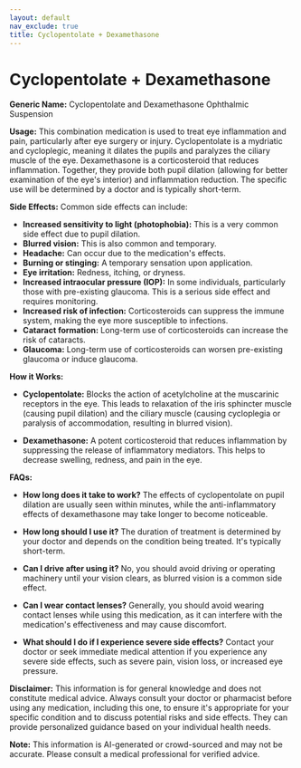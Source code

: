 ```yaml
---
layout: default
nav_exclude: true
title: Cyclopentolate + Dexamethasone
---
```


# Cyclopentolate + Dexamethasone

**Generic Name:** Cyclopentolate and Dexamethasone Ophthalmic Suspension

**Usage:**  This combination medication is used to treat eye inflammation and pain, particularly after eye surgery or injury.  Cyclopentolate is a mydriatic and cycloplegic, meaning it dilates the pupils and paralyzes the ciliary muscle of the eye. Dexamethasone is a corticosteroid that reduces inflammation.  Together, they provide both pupil dilation (allowing for better examination of the eye's interior) and inflammation reduction.  The specific use will be determined by a doctor and is typically short-term.

**Side Effects:**  Common side effects can include:

* **Increased sensitivity to light (photophobia):** This is a very common side effect due to pupil dilation.
* **Blurred vision:** This is also common and temporary.
* **Headache:**  Can occur due to the medication's effects.
* **Burning or stinging:** A temporary sensation upon application.
* **Eye irritation:** Redness, itching, or dryness.
* **Increased intraocular pressure (IOP):**  In some individuals, particularly those with pre-existing glaucoma.  This is a serious side effect and requires monitoring.
* **Increased risk of infection:**  Corticosteroids can suppress the immune system, making the eye more susceptible to infections.
* **Cataract formation:**  Long-term use of corticosteroids can increase the risk of cataracts.
* **Glaucoma:** Long-term use of corticosteroids can worsen pre-existing glaucoma or induce glaucoma.


**How it Works:**

* **Cyclopentolate:** Blocks the action of acetylcholine at the muscarinic receptors in the eye. This leads to relaxation of the iris sphincter muscle (causing pupil dilation) and the ciliary muscle (causing cycloplegia or paralysis of accommodation, resulting in blurred vision).

* **Dexamethasone:** A potent corticosteroid that reduces inflammation by suppressing the release of inflammatory mediators. This helps to decrease swelling, redness, and pain in the eye.


**FAQs:**

* **How long does it take to work?** The effects of cyclopentolate on pupil dilation are usually seen within minutes, while the anti-inflammatory effects of dexamethasone may take longer to become noticeable.

* **How long should I use it?** The duration of treatment is determined by your doctor and depends on the condition being treated.  It's typically short-term.

* **Can I drive after using it?** No, you should avoid driving or operating machinery until your vision clears, as blurred vision is a common side effect.

* **Can I wear contact lenses?**  Generally, you should avoid wearing contact lenses while using this medication, as it can interfere with the medication's effectiveness and may cause discomfort.

* **What should I do if I experience severe side effects?** Contact your doctor or seek immediate medical attention if you experience any severe side effects, such as severe pain, vision loss, or increased eye pressure.


**Disclaimer:** This information is for general knowledge and does not constitute medical advice.  Always consult your doctor or pharmacist before using any medication, including this one, to ensure it's appropriate for your specific condition and to discuss potential risks and side effects.  They can provide personalized guidance based on your individual health needs.


**Note:** This information is AI-generated or crowd-sourced and may not be accurate. Please consult a medical professional for verified advice.